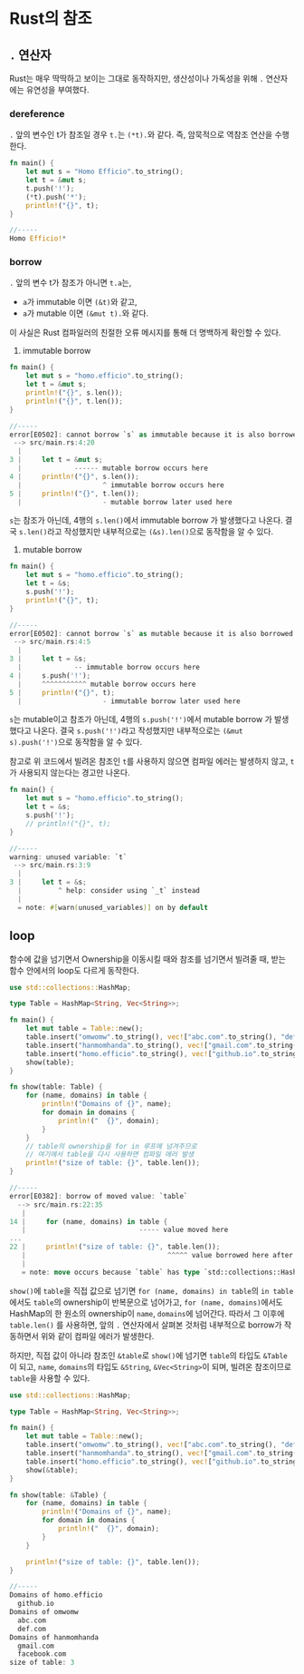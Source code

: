 # Rust의 참조

## `.` 연산자

Rust는 매우 딱딱하고 보이는 그대로 동작하지만, 생산성이나 가독성을 위해 `.` 연산자에는 유연성을 부여했다.

### dereference

`.` 앞의 변수인 t가 참조일 경우 `t.`는 `(*t).`와 같다. 즉, 암묵적으로 역참조 연산을 수행한다.

```rust
fn main() {
    let mut s = "Homo Efficio".to_string();
    let t = &mut s;
    t.push('!');
    (*t).push('*');
    println!("{}", t);
}

//-----
Homo Efficio!*
```

### borrow

`.` 앞의 변수 t가 참조가 아니면 `t.a`는,  
- `a`가 immutable 이면 `(&t)`와 같고,  
- `a`가 mutable 이면 `(&mut t).`와 같다. 

이 사실은 Rust 컴파일러의 친절한 오류 메시지를 통해 더 명백하게 확인할 수 있다.

1. immutable borrow

```rust
fn main() {
    let mut s = "homo.efficio".to_string();
    let t = &mut s;
    println!("{}", s.len());
    println!("{}", t.len());
}

//-----
error[E0502]: cannot borrow `s` as immutable because it is also borrowed as mutable
 --> src/main.rs:4:20
  |
3 |     let t = &mut s;
  |             ------ mutable borrow occurs here
4 |     println!("{}", s.len());
  |                    ^ immutable borrow occurs here
5 |     println!("{}", t.len());
  |                    - mutable borrow later used here
```

`s`는 참조가 아닌데, 4행의 `s.len()`에서 immutable borrow 가 발생했다고 나온다. 결국 `s.len()`라고 작성했지만 내부적으로는 `(&s).len()`으로 동작함을 알 수 있다.

1. mutable borrow

```rust
fn main() {
    let mut s = "homo.efficio".to_string();
    let t = &s;
    s.push('!');
    println!("{}", t);
}

//-----
error[E0502]: cannot borrow `s` as mutable because it is also borrowed as immutable
 --> src/main.rs:4:5
  |
3 |     let t = &s;
  |             -- immutable borrow occurs here
4 |     s.push('!');
  |     ^^^^^^^^^^^ mutable borrow occurs here
5 |     println!("{}", t);
  |                    - immutable borrow later used here
```

`s`는 mutable이고 참조가 아닌데, 4행의 `s.push('!')`에서 mutable borrow 가 발생했다고 나온다. 결국 `s.push('!')`라고 작성했지만 내부적으로는 `(&mut s).push('!')`으로 동작함을 알 수 있다.

참고로 위 코드에서 빌려온 참조인 `t`를 사용하지 않으면 컴파일 에러는 발생하지 않고, `t`가 사용되지 않는다는 경고만 나온다.

```rust
fn main() {
    let mut s = "homo.efficio".to_string();
    let t = &s;
    s.push('!');
    // println!("{}", t);
}

//-----
warning: unused variable: `t`
 --> src/main.rs:3:9
  |
3 |     let t = &s;
  |         ^ help: consider using `_t` instead
  |
  = note: #[warn(unused_variables)] on by default
```

## loop

함수에 값을 넘기면서 Ownership을 이동시킬 때와 참조를 넘기면서 빌려줄 때, 받는 함수 안에서의 loop도 다르게 동작한다.

```rust
use std::collections::HashMap;

type Table = HashMap<String, Vec<String>>;

fn main() {
    let mut table = Table::new();
    table.insert("omwomw".to_string(), vec!["abc.com".to_string(), "def.com".to_string()]);
    table.insert("hanmomhanda".to_string(), vec!["gmail.com".to_string(), "facebook.com".to_string()]);
    table.insert("homo.efficio".to_string(), vec!["github.io".to_string()]);
    show(table);
}

fn show(table: Table) {
    for (name, domains) in table {
        println!("Domains of {}", name);
        for domain in domains {
            println!("  {}", domain);
        }
    }
    // table의 ownership을 for in 루프에 넘겨주므로 
    // 여기에서 table을 다시 사용하면 컴파일 에러 발생
    println!("size of table: {}", table.len());  
}

//-----
error[E0382]: borrow of moved value: `table`
  --> src/main.rs:22:35
   |
14 |     for (name, domains) in table {
   |                            ----- value moved here
...
22 |     println!("size of table: {}", table.len());
   |                                   ^^^^^ value borrowed here after move
   |
   = note: move occurs because `table` has type `std::collections::HashMap<std::string::String, std::vec::Vec<std::string::String>>`, which does not implement the `Copy` trait
```

`show()`에 `table`을 직접 값으로 넘기면 `for (name, domains) in table`의 `in table`에서도 `table`의 ownership이 반복문으로 넘어가고, `for (name, domains)`에서도 HashMap의 한 원소의 ownership이 `name`, `domains`에  넘어간다. 따라서 그 이후에 `table.len()` 를 사용하면, 앞의 `.` 연산자에서 살펴본 것처럼 내부적으로 borrow가 작동하면서 위와 같이 컴파일 에러가 발생한다.

하지만, 직접 값이 아니라 참조인 `&table`로 `show()`에 넘기면 `table`의 타입도 `&Table`이 되고, `name`, `domains`의 타입도 `&String`, `&Vec<String>`이 되며, 빌려온 참조이므로 `table`을 사용할 수 있다.

```rust
use std::collections::HashMap;

type Table = HashMap<String, Vec<String>>;

fn main() {
    let mut table = Table::new();
    table.insert("omwomw".to_string(), vec!["abc.com".to_string(), "def.com".to_string()]);
    table.insert("hanmomhanda".to_string(), vec!["gmail.com".to_string(), "facebook.com".to_string()]);
    table.insert("homo.efficio".to_string(), vec!["github.io".to_string()]);
    show(&table);
}

fn show(table: &Table) {
    for (name, domains) in table {
        println!("Domains of {}", name);
        for domain in domains {
            println!("  {}", domain);
        }
    }

    println!("size of table: {}", table.len());
}

//-----
Domains of homo.efficio
  github.io
Domains of omwomw
  abc.com
  def.com
Domains of hanmomhanda
  gmail.com
  facebook.com
size of table: 3
```
